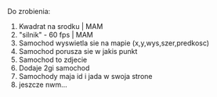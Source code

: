 Do zrobienia:
1. Kwadrat na srodku | MAM
2. "silnik" - 60 fps | MAM
3. Samochod wyswietla sie na mapie (x,y,wys,szer,predkosc)
4. Samochod porusza sie w jakis punkt
5. Samochod to zdjecie
6. Dodaje 2gi samochod
7. Samochody maja id i jada w swoja strone
8. jeszcze nwm...
